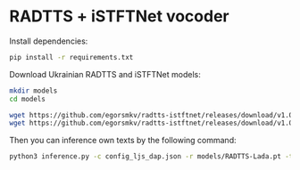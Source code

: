 # RADTTS + iSTFTNet vocoder

Install dependencies:

```bash
pip install -r requirements.txt
```

Download Ukrainian RADTTS and iSTFTNet models:

```bash
mkdir models
cd models

wget https://github.com/egorsmkv/radtts-istftnet/releases/download/v1.0/iSTFTNet-Vocoder-Lada.pt
wget https://github.com/egorsmkv/radtts-istftnet/releases/download/v1.0/iSTFTNet-Vocoder-Lada.pt
```

Then you can inference own texts by the following command:

```bash
python3 inference.py -c config_ljs_dap.json -r models/RADTTS-Lada.pt -t test_sentences.txt --vocoder_checkpoint_file models/iSTFTNet-Vocoder-Lada.pt -o results/
```
